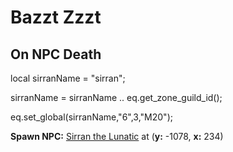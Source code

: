 # Bazzt Zzzt
## On NPC Death

local sirranName = "sirran";

sirranName = sirranName .. eq.get_zone_guild_id();

eq.set_global(sirranName,"6",3,"M20");

**Spawn NPC:**  [Sirran the Lunatic](/npc/71058) at (**y:** -1078, **x:** 234)





